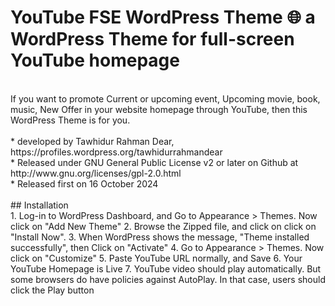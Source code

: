 # YouTube FSE WordPress Theme 🌐 a WordPress Theme for full-screen YouTube homepage
<br>
If you want to promote Current or upcoming event, Upcoming movie, book, music, New Offer in your website homepage through YouTube, then this WordPress Theme is for you.
<br>
<br>
* developed by Tawhidur Rahman Dear, https://profiles.wordpress.org/tawhidurrahmandear <br>
* Released under GNU General Public License v2 or later on Github at http://www.gnu.org/licenses/gpl-2.0.html <br>
* Released first on 16 October 2024
<br>
<br>
## Installation <br>
1. Log-in to WordPress Dashboard, and Go to Appearance > Themes. Now click on "Add New Theme"
2. Browse the Zipped file, and click on click on "Install Now".
3. When WordPress shows the message, "Theme installed successfully", then Click on "Activate"
4. Go to Appearance > Themes. Now click on "Customize"
5. Paste YouTube URL normally, and Save 
6. Your YouTube Homepage is Live
7. YouTube video should play automatically. But some browsers do have policies against AutoPlay. In that case, users should click the Play button
